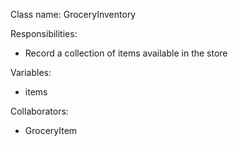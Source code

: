 Class name: GroceryInventory

Responsibilities:
* Record a collection of items available in the store

Variables:
* items

Collaborators:
* GroceryItem
